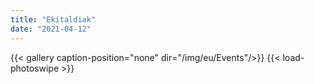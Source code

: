 ```yaml
---
title: "Ekitaldiak"
date: "2021-04-12"
---
```


{{< gallery  caption-position="none" dir="/img/eu/Events"/>}} {{< load-photoswipe >}}

